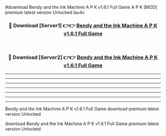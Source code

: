 #download Bendy and the Ink Machine A P K v1.6.1 Full Game  A P K [MOD] premium latest version Unlocked lau4v 



<div align="center">
<h3>🔴 Download [Server1] 👉👉 <a href="https://apkdownload2.web.app/">Bendy and the Ink Machine A P K v1.6.1 Full Game </a></h3><br>

<h3>🔴 Download [Server2] 👉👉 <a href="https://apkdownload2.web.app/">Bendy and the Ink Machine A P K v1.6.1 Full Game </a></h3>
</div>





----------------------------------------------------------

----------------------------------------------------------

----------------------------------------------------------

----------------------------------------------------------

----------------------------------------------------------

----------------------------------------------------------

----------------------------------------------------------

Bendy and the Ink Machine A P K v1.6.1 Full Game  download premium latest version Unlocked

download Bendy and the Ink Machine A P K v1.6.1 Full Game  premium latest version Unlocked
